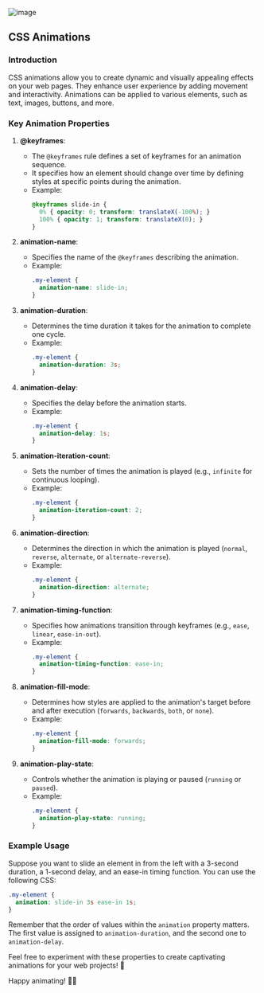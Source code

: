 ![image](https://github.com/GZ30eee/HTML-CSS-Programms/assets/130747789/bb3ed52c-d76a-4aa3-85fe-b67352f05703)

## CSS Animations

### Introduction
CSS animations allow you to create dynamic and visually appealing effects on your web pages. They enhance user experience by adding movement and interactivity. Animations can be applied to various elements, such as text, images, buttons, and more.

### Key Animation Properties

1. **@keyframes**:
   - The `@keyframes` rule defines a set of keyframes for an animation sequence.
   - It specifies how an element should change over time by defining styles at specific points during the animation.
   - Example:
     ```css
     @keyframes slide-in {
       0% { opacity: 0; transform: translateX(-100%); }
       100% { opacity: 1; transform: translateX(0); }
     }
     ```

2. **animation-name**:
   - Specifies the name of the `@keyframes` describing the animation.
   - Example:
     ```css
     .my-element {
       animation-name: slide-in;
     }
     ```

3. **animation-duration**:
   - Determines the time duration it takes for the animation to complete one cycle.
   - Example:
     ```css
     .my-element {
       animation-duration: 3s;
     }
     ```

4. **animation-delay**:
   - Specifies the delay before the animation starts.
   - Example:
     ```css
     .my-element {
       animation-delay: 1s;
     }
     ```

5. **animation-iteration-count**:
   - Sets the number of times the animation is played (e.g., `infinite` for continuous looping).
   - Example:
     ```css
     .my-element {
       animation-iteration-count: 2;
     }
     ```

6. **animation-direction**:
   - Determines the direction in which the animation is played (`normal`, `reverse`, `alternate`, or `alternate-reverse`).
   - Example:
     ```css
     .my-element {
       animation-direction: alternate;
     }
     ```

7. **animation-timing-function**:
   - Specifies how animations transition through keyframes (e.g., `ease`, `linear`, `ease-in-out`).
   - Example:
     ```css
     .my-element {
       animation-timing-function: ease-in;
     }
     ```

8. **animation-fill-mode**:
   - Determines how styles are applied to the animation's target before and after execution (`forwards`, `backwards`, `both`, or `none`).
   - Example:
     ```css
     .my-element {
       animation-fill-mode: forwards;
     }
     ```

9. **animation-play-state**:
   - Controls whether the animation is playing or paused (`running` or `paused`).
   - Example:
     ```css
     .my-element {
       animation-play-state: running;
     }
     ```

### Example Usage
Suppose you want to slide an element in from the left with a 3-second duration, a 1-second delay, and an ease-in timing function. You can use the following CSS:

```css
.my-element {
  animation: slide-in 3s ease-in 1s;
}
```

Remember that the order of values within the `animation` property matters. The first value is assigned to `animation-duration`, and the second one to `animation-delay`.

Feel free to experiment with these properties to create captivating animations for your web projects! 🚀

Happy animating! 🎨✨
